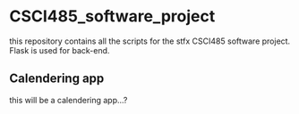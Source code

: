 # CSCI485_software_project

this repository contains all the scripts for the stfx CSCI485 software project.
Flask is used for back-end.

## Calendering app

this will be a calendering app...?
